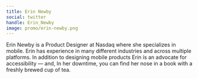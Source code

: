 ```yaml
---
title: Erin Newby
social: twitter
handle: Erin_Newby
image: promo/erin-newby.png
---
```


Erin Newby is a Product Designer at Nasdaq where she specializes in mobile. Erin has experience in many different industries and across multiple platforms. In addition to designing mobile products Erin is an advocate for accessibility — and, In her downtime, you can find her nose in a book with a freshly brewed cup of tea.
